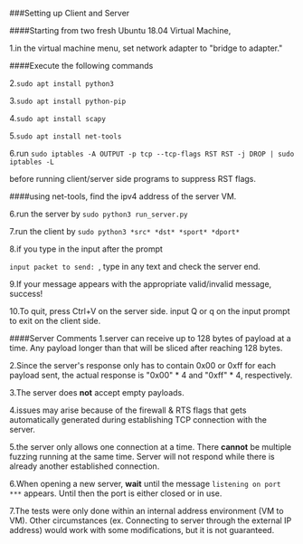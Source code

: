 ###Setting up Client and Server

####Starting from two fresh Ubuntu 18.04 Virtual Machine,

1.in the virtual machine menu, set network adapter to "bridge to adapter."

####Execute the following commands

2.```sudo apt install python3```

3.```sudo apt install python-pip```

4.```sudo apt install scapy```

5.```sudo apt install net-tools```

6.run 
```sudo iptables -A OUTPUT -p tcp --tcp-flags RST RST -j DROP | sudo iptables -L```

before running client/server side programs to suppress RST flags.

####using net-tools, find the ipv4 address of the server VM.

6.run the server by ```sudo python3 run_server.py```

7.run the client by ```sudo python3 *src* *dst* *sport* *dport*```

8.if you type in the input after the prompt

```input packet to send: ```, type in any text and check the server end.

9.If your message appears with the appropriate valid/invalid message, success!

10.To quit, press Ctrl+V on the server side. input Q or q on the input prompt to exit on the client side.

####Server Comments
1.server can receive up to 128 bytes of payload at a time. Any payload longer than that will be sliced after reaching 128 bytes.

2.Since the server's response only has to contain 0x00 or 0xff for each payload sent, the actual response is "0x00" * 4 and "0xff" * 4, respectively.

3.The server does __not__ accept empty payloads.

4.issues may arise because of the firewall & RTS flags that gets automatically generated during establishing TCP connection with the server.

5.the server only allows one connection at a time. There __cannot__ be multiple fuzzing running at the same time. Server will not respond while there is already another established connection.

6.When opening a new server, __wait__ until the message ```listening on port ***``` appears. Until then the port is either closed or in use.

7.The tests were only done within an internal address environment (VM to VM). Other circumstances (ex. Connecting to server through the external IP address) would work with some modifications, but it is not guaranteed.

